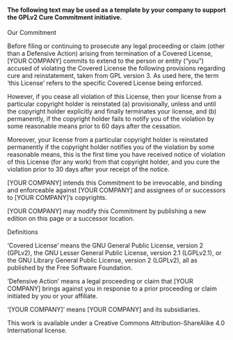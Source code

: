 
#### The following text may be used as a template by your company to support the GPLv2 Cure Commitment initiative. 

Our Commitment

Before filing or continuing to prosecute any legal proceeding or claim (other than a Defensive Action) arising from termination of a Covered License, [YOUR COMPANY] commits to extend to the person or entity (“you”) accused of violating the Covered License the following provisions regarding cure and reinstatement, taken from GPL version 3. As used here, the term ‘this License’ refers to the specific Covered License being enforced.

However, if you cease all violation of this License, then your license from a particular copyright holder is reinstated (a) provisionally, unless and until the copyright holder explicitly and finally terminates your license, and (b) permanently, if the copyright holder fails to notify you of the violation by some reasonable means prior to 60 days after the cessation.

Moreover, your license from a particular copyright holder is reinstated permanently if the copyright holder notifies you of the violation by some reasonable means, this is the first time you have received notice of violation of this License (for any work) from that copyright holder, and you cure the violation prior to 30 days after your receipt of the notice.

[YOUR COMPANY] intends this Commitment to be irrevocable, and binding and enforceable against [YOUR COMPANY] and assignees of or successors to [YOUR COMPANY]’s copyrights.

[YOUR COMPANY] may modify this Commitment by publishing a new edition on this page or a successor location.

Definitions

‘Covered License’ means the GNU General Public License, version 2 (GPLv2), the GNU Lesser General Public License, version 2.1 (LGPLv2.1), or the GNU Library General Public License, version 2 (LGPLv2), all as published by the Free Software Foundation.

‘Defensive Action’ means a legal proceeding or claim that [YOUR COMPANY] brings against you in response to a prior proceeding or claim initiated by you or your affiliate.

‘[YOUR COMPANY]’ means [YOUR COMPANY] and its subsidiaries.

This work is available under a Creative Commons Attribution-ShareAlike 4.0 International license.
